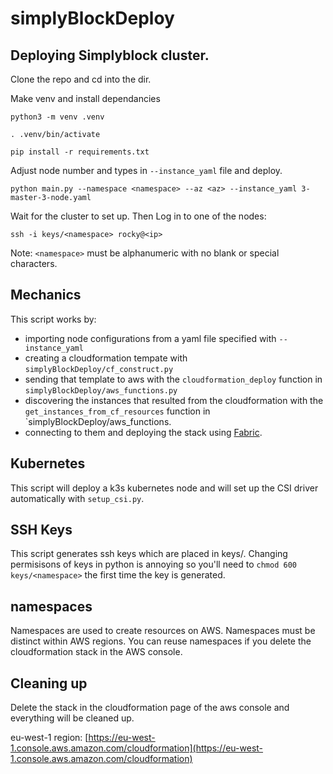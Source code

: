 # simplyBlockDeploy

## Deploying Simplyblock cluster.

Clone the repo and cd into the dir.

Make venv and install dependancies

`python3 -m venv .venv`

`. .venv/bin/activate`

`pip install -r requirements.txt`

Adjust node number and types in `--instance_yaml` file and deploy.

`python main.py --namespace <namespace> --az <az> --instance_yaml 3-master-3-node.yaml`

Wait for the cluster to set up. Then Log in to one of the nodes:

`ssh -i keys/<namespace> rocky@<ip>`

Note: `<namespace>` must be alphanumeric with no blank or special characters.

## Mechanics

This script works by:

* importing node configurations from a yaml file specified with `--instance_yaml`
* creating a cloudformation tempate with `simplyBlockDeploy/cf_construct.py`
* sending that template to aws with the `cloudformation_deploy` function in `simplyBlockDeploy/aws_functions.py`
* discovering the instances that resulted from the cloudformation with the `get_instances_from_cf_resources` function in `simplyBlockDeploy/aws_functions.
* connecting to them and deploying the stack using [Fabric](https://www.fabfile.org/).

## Kubernetes

This script will deploy a k3s kubernetes node and will set up the CSI driver automatically with `setup_csi.py`. 

## SSH Keys

This script generates ssh keys which are placed in keys/<namespace>. Changing permisisons of keys in python is annoying so you'll need to `chmod 600 keys/<namespace>` the first time the key is generated. 

## namespaces
Namespaces are used to create resources on AWS. Namespaces must be distinct within AWS regions. You can reuse namespaces if you delete the cloudformation stack in the AWS console.

## Cleaning up

Delete the stack in the cloudformation page of the aws console and everything will be cleaned up.

eu-west-1 region: [https://eu-west-1.console.aws.amazon.com/cloudformation](https://eu-west-1.console.aws.amazon.com/cloudformation)